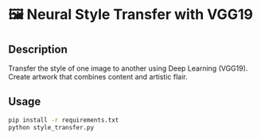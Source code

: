 # 🖼️ Neural Style Transfer with VGG19

## Description
Transfer the style of one image to another using Deep Learning (VGG19). Create artwork that combines content and artistic flair.

## Usage
```bash
pip install -r requirements.txt
python style_transfer.py
